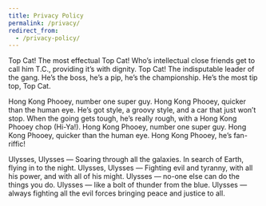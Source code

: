 ```yaml
---
title: Privacy Policy
permalink: /privacy/
redirect_from:
  - /privacy-policy/
---
```

Top Cat! The most effectual Top Cat! Who’s intellectual close friends get to call him T.C., providing it’s with dignity. Top Cat! The indisputable leader of the gang. He’s the boss, he’s a pip, he’s the championship. He’s the most tip top, Top Cat.

Hong Kong Phooey, number one super guy. Hong Kong Phooey, quicker than the human eye. He’s got style, a groovy style, and a car that just won’t stop. When the going gets tough, he’s really rough, with a Hong Kong Phooey chop (Hi-Ya!). Hong Kong Phooey, number one super guy. Hong Kong Phooey, quicker than the human eye. Hong Kong Phooey, he’s fan-riffic!

Ulysses, Ulysses — Soaring through all the galaxies. In search of Earth, flying in to the night. Ulysses, Ulysses — Fighting evil and tyranny, with all his power, and with all of his might. Ulysses — no-one else can do the things you do. Ulysses — like a bolt of thunder from the blue. Ulysses — always fighting all the evil forces bringing peace and justice to all.